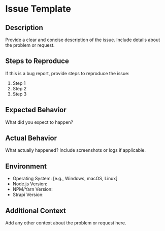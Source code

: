 # Issue Template

## Description

Provide a clear and concise description of the issue. Include details about the problem or request.

## Steps to Reproduce

If this is a bug report, provide steps to reproduce the issue:

1. Step 1
2. Step 2
3. Step 3

## Expected Behavior

What did you expect to happen?

## Actual Behavior

What actually happened? Include screenshots or logs if applicable.

## Environment

- Operating System: [e.g., Windows, macOS, Linux]
- Node.js Version:
- NPM/Yarn Version:
- Strapi Version:

## Additional Context

Add any other context about the problem or request here.

